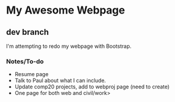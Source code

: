 <h1>My Awesome Webpage</h1>
<h2>dev branch</h2>
<p>I'm attempting to redo my webpage with Bootstrap.<p>

<h3>Notes/To-do</h3>
<ul>
	<li>Resume page</li>
	<li>Talk to Paul about what I can include.</li>
	<li>Update comp20 projects, add to webproj page (need to create)</li>
	<li>One page for both web and civil/work></li>
</ul>